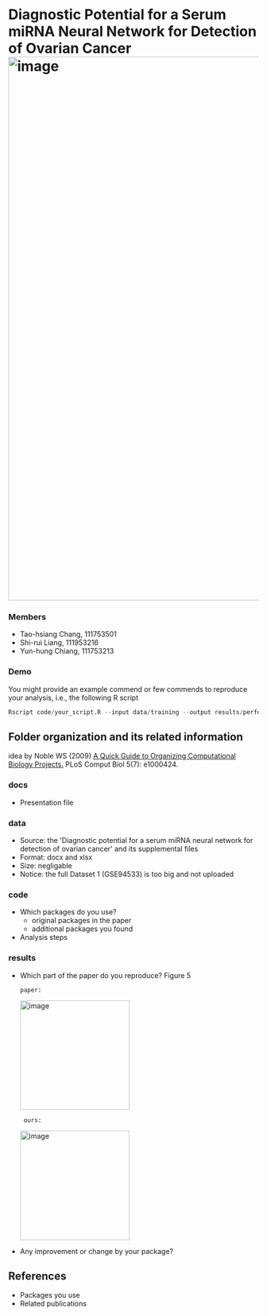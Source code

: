 # Diagnostic Potential for a Serum miRNA Neural Network for Detection of Ovarian Cancer<img width="1094" alt="image" src="https://user-images.githubusercontent.com/15332896/211952889-3980f402-1639-4cb2-a63e-135e496d7862.png">
### Members
* Tao-hsiang Chang, 111753501
* Shi-rui Liang, 111953216
* Yun-hung Chiang, 111753213


### Demo 
You might provide an example commend or few commends to reproduce your analysis, i.e., the following R script
```R
Rscript code/your_script.R --input data/training --output results/performance.tsv
```

## Folder organization and its related information
idea by Noble WS (2009) [A Quick Guide to Organizing Computational Biology Projects.](https://journals.plos.org/ploscompbiol/article?id=10.1371/journal.pcbi.1000424) PLoS Comput Biol 5(7): e1000424.

### docs
* Presentation file

### data
* Source: the 'Diagnostic potential for a serum miRNA neural network for detection of ovarian cancer' and its supplemental files
* Format: docx and xlsx
* Size: negligable
* Notice: the full Dataset 1 (GSE94533) is too big and not uploaded

### code
* Which packages do you use? 
  * original packages in the paper
  * additional packages you found
* Analysis steps

### results
* Which part of the paper do you reproduce?
   Figure 5
      
      paper:
    <img width="220" alt="image" src="https://user-images.githubusercontent.com/110672275/211954402-2a0c628e-0e20-4226-91a5-d0539f91e501.png">
       
       ours:
   <img width="220" alt="image" src="https://user-images.githubusercontent.com/110672275/211954489-ee3dd037-1ff3-4bd0-815e-0cfb15b63de8.jpg">

   
* Any improvement or change by your package?

## References
* Packages you use
* Related publications
